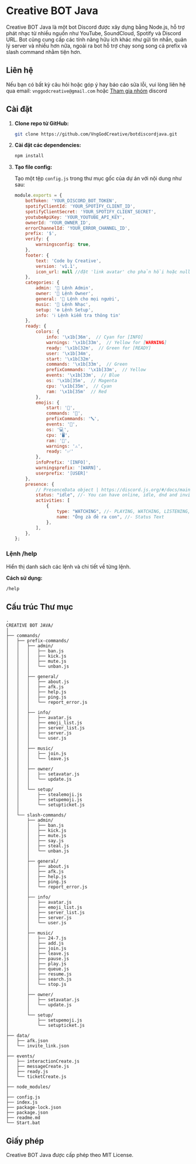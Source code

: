 # Creative BOT Java

Creative BOT Java là một bot Discord được xây dựng bằng Node.js, hỗ trợ phát nhạc từ nhiều nguồn như YouTube, SoundCloud, Spotify và Discord URL. Bot cũng cung cấp các tính năng hữu ích khác như gửi tin nhắn, quản lý server và nhiều hơn nữa, ngoài ra bot hỗ trợ chạy song song cả prefix và slash command nhằm tiện hơn.

## Liên hệ

Nếu bạn có bất kỳ câu hỏi hoặc góp ý hay báo cáo sửa lỗi, vui lòng liên hệ qua email: `vnggodcreative@gmail.com` hoặc [Tham gia nhóm](https://discord.gg/4Sbc2hVvNT) discord

## Cài đặt

1. **Clone repo từ GitHub:**

   ```sh
   git clone https://github.com/VngGodCreative/botdiscordjava.git
   ```

2. **Cài đặt các dependencies:**

   ```sh
   npm install
   ```

3. **Tạo file config:**

   Tạo một tệp `config.js` trong thư mục gốc của dự án với nội dung như sau:

   ```js
   module.exports = {
       botToken: 'YOUR_DISCORD_BOT_TOKEN',
       spotifyClientId: 'YOUR_SPOTIFY_CLIENT_ID',
       spotifyClientSecret: 'YOUR_SPOTIFY_CLIENT_SECRET',
       youtubeApiKey: 'YOUR_YOUTUBE_API_KEY',
       ownerId: 'YOUR_OWNER_ID',
       errorChannelId: 'YOUR_ERROR_CHANNEL_ID',
       prefix: '$',
       verify: {
           warningsconfig: true,
       },
       footer: {
           text: 'Code by Creative',
           version: 'v1.1',
           icon_url: null //đặt 'link avatar' cho phản hồi hoặc null để sử dụng avatar mặc định của bot
       },
       categories: {
           admin: '🔧 Lệnh Admin',
           owner: '👑 Lệnh Owner',
           general: '👥 Lệnh cho mọi người',
           music: '🎵 Lệnh Nhạc',
           setup: '⚙️ Lệnh Setup',
           info: 'ℹ️ Lệnh kiểm tra thông tin'
       },
       ready: {
           colors: {
               info: '\x1b[36m',  // Cyan for [INFO]
               warnings: '\x1b[33m',  // Yellow for [WARNING]
               ready: '\x1b[32m',  // Green for [READY]
               user: '\x1b[34m',
               start: '\x1b[32m',
               commands: '\x1b[33m',  // Green
               prefixCommands: '\x1b[33m',  // Yellow
               events: '\x1b[33m',  // Blue
               os: '\x1b[35m',  // Magenta
               cpu: '\x1b[35m',  // Cyan
               ram: '\x1b[35m'  // Red
           },
           emojis: {
               start: '🚀',
               commands: '📜',
               prefixCommands: '🔤',
               events: '🔔',
               os: '💻',
               cpu: '🖥️',
               ram: '💾',
               warnings: '⚠️',
               ready: '✅'
           },
           infoPrefix: '[INFO]',
           warningsprefix: '[WARN]',
           userprefix: '[USER]'
       },
       presence: {
           // PresenceData object | https://discord.js.org/#/docs/main/stable/typedef/PresenceData
           status: "idle", //- You can have online, idle, dnd and invisible (Note: invisible makes people think the bot is offline)
           activities: [
               {
                   type: "WATCHING", //- PLAYING, WATCHING, LISTENING, STREAMING
                   name: "Ông zà đẻ ra con", //- Status Text
               },
           ],
       },
   };
   ```

### Lệnh /help
Hiển thị danh sách các lệnh và chi tiết về từng lệnh.

**Cách sử dụng:**
```sh
/help
```

## Cấu trúc Thư mục
```plaintext
.
CREATIVE BOT JAVA/
│
├── commands/
│   ├── prefix-commands/
│   │   ├── admin/
│   │   │   ├── ban.js
│   │   │   ├── kick.js
│   │   │   ├── mute.js
│   │   │   └── unban.js
│   │   │
│   │   ├── general/
│   │   │   ├── about.js
│   │   │   ├── afk.js
│   │   │   ├── help.js
│   │   │   ├── ping.js
│   │   │   └── report_error.js
│   │   │
│   │   ├── info/
│   │   │   ├── avatar.js
│   │   │   ├── emoji_list.js
│   │   │   ├── server_list.js
│   │   │   ├── server.js
│   │   │   └── user.js
│   │   │
│   │   ├── music/
│   │   │   ├── join.js
│   │   │   └── leave.js
│   │   │
│   │   ├── owner/
│   │   │   ├── setavatar.js
│   │   │   └── update.js
│   │   │
│   │   └── setup/
│   │       ├── stealemoji.js
│   │       ├── setupemoji.js
│   │       └── setupticket.js
│   │
│   └── slash-commands/
│       ├── admin/
│       │   ├── ban.js
│       │   ├── kick.js
│       │   ├── mute.js
│       │   ├── say.js
│       │   ├── steal.js
│       │   └── unban.js
│       │
│       ├── general/
│       │   ├── about.js
│       │   ├── afk.js
│       │   ├── help.js
│       │   ├── ping.js
│       │   └── report_error.js
│       │
│       ├── info/
│       │   ├── avatar.js
│       │   ├── emoji_list.js
│       │   ├── server_list.js
│       │   ├── server.js
│       │   └── user.js
│       │
│       ├── music/
│       │   ├── 24-7.js
│       │   ├── add.js
│       │   ├── join.js
│       │   ├── leave.js
│       │   ├── pause.js
│       │   ├── play.js
│       │   ├── queue.js
│       │   ├── resume.js
│       │   ├── search.js
│       │   └── stop.js
│       │
│       ├── owner/
│       │   ├── setavatar.js
│       │   └── update.js
│       │
│       └── setup/
│           ├── setupemoji.js
│           └── setupticket.js
│
├── data/
│   ├── afk.json
│   └── invite_link.json
│
├── events/
│   ├── interactionCreate.js
│   ├── messageCreate.js
│   ├── ready.js
│   └── ticketCreate.js
│
├── node_modules/
│
├── config.js
├── index.js
├── package-lock.json
├── package.json
├── readme.md
└── Start.bat
```

## Giấy phép

Creative BOT Java được cấp phép theo MIT License.
